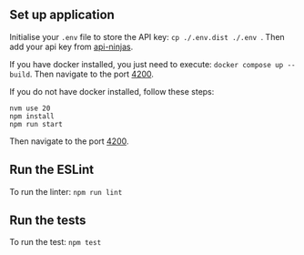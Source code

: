 ## Set up application

Initialise your `.env` file to store the API key: `cp ./.env.dist ./.env `. Then add your api key from [api-ninjas](https://api-ninjas.com/).

If you have docker installed, you just need to execute: `docker compose up --build`. Then navigate to the port [4200](http://localhost:4200/).

If you do not have docker installed, follow these steps:

```
nvm use 20
npm install
npm run start
```

Then navigate to the port [4200](http://localhost:4200/).

## Run the ESLint

To run the linter: `npm run lint`

## Run the tests

To run the test: `npm test`
